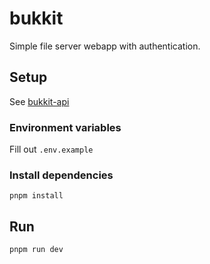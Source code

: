 # bukkit

Simple file server webapp with authentication.

## Setup

See [bukkit-api](https://github.com/martig3/bukkit-api)

### Environment variables

Fill out `.env.example`

### Install dependencies

`pnpm install`

## Run

`pnpm run dev`
